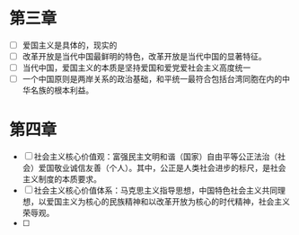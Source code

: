 # 第三章

 - [ ] 爱国主义是具体的，现实的
 - [ ] 改革开放是当代中国最鲜明的特色，改革开放是当代中国的显著特征。
 - [ ] 当代中国，爱国主义的本质是坚持爱国和爱党爱社会主义高度统一
 - [ ] 一个中国原则是两岸关系的政治基础，和平统一最符合包括台湾同胞在内的中华名族的根本利益。

# 第四章
 - [ ] 社会主义核心价值观：富强民主文明和谐（国家）自由平等公正法治（社会）爱国敬业诚信友善（个人）。其中，公正是人类社会进步的标尺，是社会主义制度的本质要求。
 - [ ] 社会主义核心价值体系：马克思主义指导思想，中国特色社会主义共同理想，以爱国主义为核心的民族精神和以改革开放为核心的时代精神，社会主义荣辱观。
 - [ ] 


<!--stackedit_data:
eyJoaXN0b3J5IjpbLTYzNDg0NzUyNl19
-->